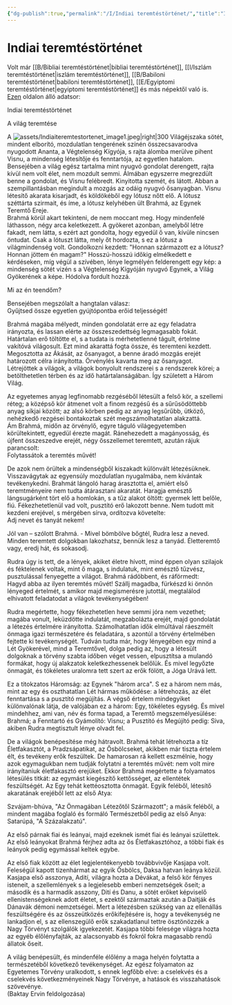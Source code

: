 ```yaml
---
{"dg-publish":true,"permalink":"/I/Indiai teremtéstörténet/","title":"Indiai teremtéstörténet","created":"2024-05-03T12:14","updated":"2025-09-21T17:30"}
---
```



# Indiai teremtéstörténet

Volt már [[B/Bibliai teremtéstörténet\|bibliai teremtéstörténet]], [[I/Iszlám teremtéstörténet\|iszlám teremtéstörténet]], [[B/Babiloni teremtéstörténet\|babiloni teremtéstörténet]], [[E/Egyiptomi teremtéstörténet\|egyiptomi teremtéstörténet]] és más népektől való is.  
[Ezen](web.archive.org/web/20201027100917/https://sites.google.com/site/okoriidovonal/teremtestoertenetek/indiai-teremtestoertenet) oldalon álló adatsor:  

Indiai teremtéstörténet  

A világ teremtése  

A ![assets/Indiaiteremtestortenet_image1.jpeg|right|300](/img/user/I/assets/Indiaiteremtestortenet_image1.jpeg)  Világéjszaka sötét, mindent elborító, mozdulatlan tengerének színén összecsavarodva nyugodott Ananta, a Végtelenség Kígyója, s rajta álomba merülve pihent Visnu, a mindenség létesítője és fenntartója, az egyetlen hatalom. Bensejében a világ egész tartalma mint nyugvó gondolat derengett, rajta kívül nem volt élet, nem mozdult semmi. Álmában egyszerre megrezdült benne a gondolat, és Visnu felébredt. Kinyitotta szemét, és látott. Abban a szempillantásban megindult a mozgás az odáig nyugvó ősanyagban. Visnu létesítő akarata kisarjadt, és köldökéből egy lótusz nőtt elő. A lótusz széttárta szirmait, és íme, a lótusz kelyhében ült Brahmá, az Egynek Teremtő Ereje.  
Brahmá körül akart tekinteni, de nem moccant meg. Hogy mindenfelé láthasson, négy arca keletkezett. A gyökeret azonban, amelyből létre fakadt, nem látta, s ezért azt gondolta, hogy egyedül ő van, kívüle nincsen öntudat. Csak a lótuszt látta, mely őt hordozta, s ez a lótusz a világmindenség volt. Gondolkozni kezdett: "Honnan származott ez a lótusz? Honnan jöttem én magam?" Hosszú-hosszú időkig elmélkedett e kérdéseken, míg végül a szívében, lénye legmélyén felderengett egy kép: a mindenség sötét vizén s a Végtelenség Kígyóján nyugvó Egynek, a Világ Gyökerének a képe. Hódolva fordult hozzá.  

Mi az én teendőm?  

Bensejében megszólalt a hangtalan válasz:  
Gyűjtsed össze egyetlen gyújtópontba erőid teljességét!  

Brahmá magába mélyedt, minden gondolatát erre az egy feladatra irányozta, és lassan elérte az összeszedettség legmagasabb fokát. Határtalan erő töltötte el, s a tudata is mérhetetlenné tágult, értelme vakítóvá világosult. Ezt mind akarattá fogta össze, és teremteni kezdett. Megosztotta az Ákását, az ősanyagot, a benne áradó mozgás erejét határozott célra irányította. Örvénylés kavarta meg az ősanyagot. Létrejöttek a világok, a világok bonyolult rendszerei s a rendszerek körei; a betölthetetlen térben és az idő határtalanságában. Így született a Három Világ.  

Az egyetemes anyag legfinomabb rezgéséből létesült a felső kör, a szellemi réteg; a középső kör átmenet volt a finom rezgésű és a sűrűsödöttebb anyag síkjai között; az alsó körben pedig az anyag legsűrűbb, ütköző, nehézkedő rezgései bontakoztak szét megszámolhatatlan alakzattá.  
Ám Brahmá, midőn az örvénylő, egyre táguló világegyetemben körültekintett, egyedül érezte magát. Ránehezedett a magányosság, és újfent összeszedve erejét, négy ősszellemet teremtett, azután rájuk parancsolt:  
Folytassátok a teremtés művét!  

De azok nem örültek a mindenségből kiszakadt különvált létezésüknek. Visszavágytak az egyensúly mozdulatlan nyugalmába, nem kívántak tevékenykedni. Brahmát lángoló harag árasztotta el, amiért első teremtményeire nem tudta átárasztani akaratát. Haragja emésztő lángsugárként tört elő a homlokán, s a tűz alakot öltött: gyermek lett belőle, fiú. Fékezhetetlenül vad volt, pusztító erő lakozott benne. Nem tudott mit kezdeni erejével, s mérgében sírva, ordítozva követelte:  
Adj nevet és tanyát nekem!  

Jól van – szólott Brahmá. - Mivel bömbölve bőgtél, Rudra lesz a neved. Minden teremtett dolgokban lakozhatsz, bennük lesz a tanyád. Életteremtő vagy, eredj hát, és sokasodj.  

Rudra úgy is tett, de a lények, akiket életre hívott, mind éppen olyan szilajok és féktelenek voltak, mint ő maga, s indulatuk, mint emésztő tűzvész, pusztulással fenyegette a világot. Brahmá rádöbbent, és ráförmedt:  
Hagyd abba az ilyen teremtés művét! Szállj magadba, fürkészd ki önnön lényeged értelmét, s amikor majd megismerésre jutottál, megtalálod elhivatott feladatodat a világok tevékenységében!  

Rudra megértette, hogy fékezhetetlen heve semmi jóra nem vezethet; magába vonult, leküzdötte indulatát, megzabolázta erejét, majd gondolatát a létezés értelmére irányította. Számolhatatlan idők elmúltával ráeszmélt önmaga igazi természetére és feladatára, s azontúl a törvény értelmében fejtette ki tevékenységét. Tudván tudta már, hogy lényegében egy mind a Lét Gyökerével, mind a Teremtővel, dolga pedig az, hogy a létesült dolgoknak a törvény szabta időben véget vessen, elpusztítsa a mulandó formákat, hogy új alakzatok keletkezhessenek belőlük. És mivel legyőzte önmagát, és tökéletes uralomra tett szert az erők fölött, a Jóga Urává lett.  

Ez a titokzatos Háromság: az Egynek "három arca". S ez a három nem más, mint az egy és oszthatatlan Lét hármas működése: a létrehozás, az élet fenntartása s a pusztító megújítás. A végső értelem mindegyiket különvalónak látja, de valójában ez a három: Egy, tökéletes egység. És mivel mindehhez, ami van, név és forma tapad, a Teremtő megszemélyesülése: Brahmá; a Fenntartó és Gyámolító: Visnu; a Pusztító és Megújító pedig: Siva, akiben Rudra megtisztult lénye olvadt fel.  

De a világok benépesítése még hátravolt. Brahmá tehát létrehozta a tíz Életfakasztót, a Pradzsápatikat, az Ősbölcseket, akikben már tiszta értelem élt, és tevékeny erők feszültek. De hamarosan rá kellett eszmélnie, hogy azok egymagukban nem tudják folytatni a teremtés művét: nem volt mire irányítaniuk életfakasztó erejüket. Ekkor Brahmá megértette a folyamatos létesülés titkát: az egymást kiegészítő kettősséget, az ellentétek feszültségét. Az Egy tehát kettéosztotta önmagát. Egyik feléből, létesítő akaratának erejéből lett az első Atya:  

Szvájam-bhúva, "Az Önmagában Létezőtől Származott"; a másik feléből, a mindent magába foglaló és formáló Természetből pedig az első Anya: Satarúpá, "A Százalakzatú".  

Az első párnak fiai és leányai, majd ezeknek ismét fiai és leányai születtek. Az első leányokat Brahmá férjhez adta az ős Életfakasztóhoz, a többi fiak és leányok pedig egymással keltek egybe.  

Az első fiak között az élet legjelentékenyebb továbbvivője Kasjapa volt. Feleségül kapott tizenhármat az egyik Ősbölcs, Daksa hatvan leánya közül. Kasjapa első asszonya, Adití, világra hozta a Dévákat, a felső kör fényes isteneit, a szellemlények s a legjelesebb emberi nemzetségek őseit; a második és a harmadik asszony, Dití és Danu, a sötét erőket képviselő ellenistenségeknek adott életet, s ezektől származtak azután a Daitják és Dánavák démoni nemzetségei. Mert a létezésben szükség van az ellenállás feszültségére és az összeütközés erőkifejtésére is, hogy a tevékenység ne lankadjon el, s az ellenszegülő erők szakadatlanul tettre ösztönözzék a Nagy Törvényt szolgálók igyekezetét. Kasjapa többi felesége világra hozta az egyéb élőlényfajták, az alacsonyabb és fokról fokra magasabb rendű állatok őseit.  

A világ benépesült, és mindenféle élőlény a maga helyén folytatta a természetéből következő tevékenységet. Az egész folyamaton az Egyetemes Törvény uralkodott, s ennek legfőbb elve: a cselekvés és a cselekvés következményeinek Nagy Törvénye, a hatások és visszahatások szövevénye.  
(Baktay Ervin feldolgozása)  